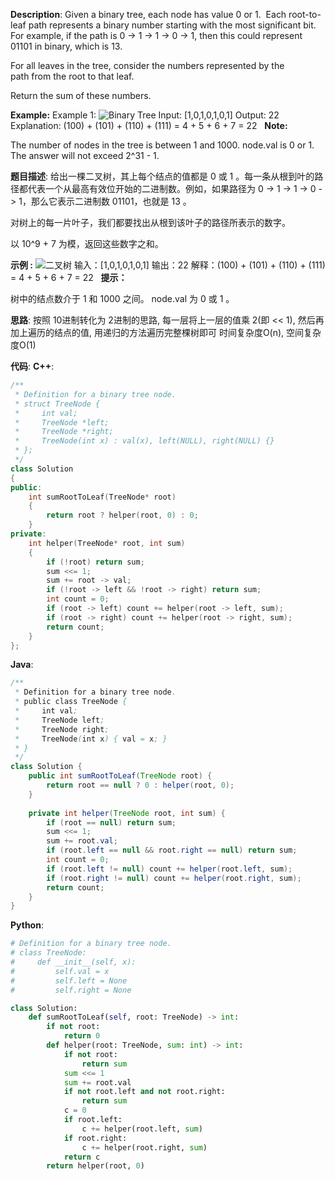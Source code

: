 __Description__:
Given a binary tree, each node has value 0 or 1.  Each root-to-leaf path represents a binary number starting with the most significant bit.  For example, if the path is 0 -> 1 -> 1 -> 0 -> 1, then this could represent 01101 in binary, which is 13.

For all leaves in the tree, consider the numbers represented by the path from the root to that leaf.

Return the sum of these numbers.

__Example:__
Example 1:
![Binary Tree](https://assets.leetcode.com/uploads/2019/04/04/sum-of-root-to-leaf-binary-numbers.png)
Input: [1,0,1,0,1,0,1]
Output: 22
Explanation: (100) + (101) + (110) + (111) = 4 + 5 + 6 + 7 = 22
 
__Note:__

The number of nodes in the tree is between 1 and 1000.
node.val is 0 or 1.
The answer will not exceed 2^31 - 1.

__题目描述__:
给出一棵二叉树，其上每个结点的值都是 0 或 1 。每一条从根到叶的路径都代表一个从最高有效位开始的二进制数。例如，如果路径为 0 -> 1 -> 1 -> 0 -> 1，那么它表示二进制数 01101，也就是 13 。

对树上的每一片叶子，我们都要找出从根到该叶子的路径所表示的数字。

以 10^9 + 7 为模，返回这些数字之和。

__示例 :__
![二叉树](https://assets.leetcode.com/uploads/2019/04/04/sum-of-root-to-leaf-binary-numbers.png)
输入：[1,0,1,0,1,0,1]
输出：22
解释：(100) + (101) + (110) + (111) = 4 + 5 + 6 + 7 = 22
 
__提示：__

树中的结点数介于 1 和 1000 之间。
node.val 为 0 或 1 。

__思路__:
按照 10进制转化为 2进制的思路, 每一层将上一层的值乘 2(即 << 1), 然后再加上遍历的结点的值, 用递归的方法遍历完整棵树即可
时间复杂度O(n), 空间复杂度O(1)

__代码__:
__C++__:
```C++
/**
 * Definition for a binary tree node.
 * struct TreeNode {
 *     int val;
 *     TreeNode *left;
 *     TreeNode *right;
 *     TreeNode(int x) : val(x), left(NULL), right(NULL) {}
 * };
 */
class Solution 
{
public:
    int sumRootToLeaf(TreeNode* root) 
    {
        return root ? helper(root, 0) : 0;
    }
private:
    int helper(TreeNode* root, int sum)
    {
        if (!root) return sum;
        sum <<= 1;
        sum += root -> val;
        if (!root -> left && !root -> right) return sum;
        int count = 0;
        if (root -> left) count += helper(root -> left, sum);
        if (root -> right) count += helper(root -> right, sum);
        return count;
    }
};
```

__Java__:
```Java
/**
 * Definition for a binary tree node.
 * public class TreeNode {
 *     int val;
 *     TreeNode left;
 *     TreeNode right;
 *     TreeNode(int x) { val = x; }
 * }
 */
class Solution {
    public int sumRootToLeaf(TreeNode root) {
        return root == null ? 0 : helper(root, 0);
    }
    
    private int helper(TreeNode root, int sum) {
        if (root == null) return sum;
        sum <<= 1;
        sum += root.val;
        if (root.left == null && root.right == null) return sum;
        int count = 0;
        if (root.left != null) count += helper(root.left, sum);
        if (root.right != null) count += helper(root.right, sum);
        return count;
    }
}
```

__Python__:
```Python
# Definition for a binary tree node.
# class TreeNode:
#     def __init__(self, x):
#         self.val = x
#         self.left = None
#         self.right = None

class Solution:
    def sumRootToLeaf(self, root: TreeNode) -> int:
        if not root:
            return 0
        def helper(root: TreeNode, sum: int) -> int:
            if not root:
                return sum
            sum <<= 1
            sum += root.val
            if not root.left and not root.right:
                return sum
            c = 0
            if root.left:
                c += helper(root.left, sum)
            if root.right:
                c += helper(root.right, sum)
            return c
        return helper(root, 0)
```
